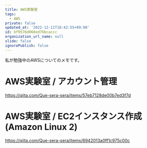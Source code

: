 ```yaml
---
title: AWS実験室
tags:
  - AWS
private: false
updated_at: '2022-12-11T18:42:55+09:00'
id: bf9576d068ed76bcaccc
organization_url_name: null
slide: false
ignorePublish: false
---
```

私が勉強中のAWSについてのメモです。

# AWS実験室 / アカウント管理
https://qiita.com/Que-sera-sera/items/57eb7128de00b7ed3f7d

# AWS実験室 / EC2インスタンス作成 (Amazon Linux 2)
https://qiita.com/Que-sera-sera/items/6942013a0ff1c975c00c
